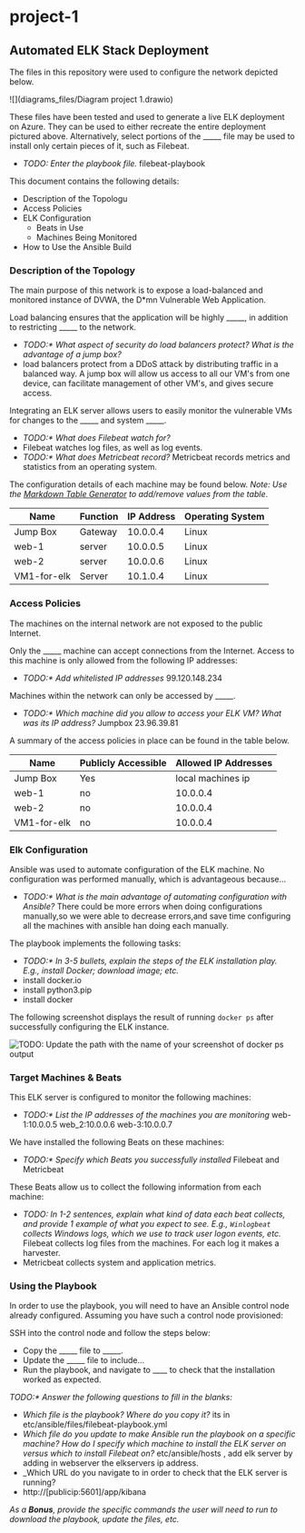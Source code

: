 # project-1
## Automated ELK Stack Deployment

The files in this repository were used to configure the network depicted below.

![](diagrams_files/Diagram project 1.drawio)

These files have been tested and used to generate a live ELK deployment on Azure. They can be used to either recreate the entire deployment pictured above. Alternatively, select portions of the _____ file may be used to install only certain pieces of it, such as Filebeat.

  - _TODO: Enter the playbook file._ filebeat-playbook

This document contains the following details:
- Description of the Topologu
- Access Policies
- ELK Configuration
  - Beats in Use
  - Machines Being Monitored
- How to Use the Ansible Build


### Description of the Topology

The main purpose of this network is to expose a load-balanced and monitored instance of DVWA, the D*mn Vulnerable Web Application.

Load balancing ensures that the application will be highly _____, in addition to restricting _____ to the network.
- _TODO:* What aspect of security do load balancers protect? What is the advantage of a jump box?_
- load balancers protect from a DDoS attack by distributing traffic in a balanced way. A jump box will allow us access to all our VM's from one device, can facilitate management of other VM's, and gives secure access.

Integrating an ELK server allows users to easily monitor the vulnerable VMs for changes to the _____ and system _____.
- _TODO:* What does Filebeat watch for?_
- Filebeat watches log files, as well as log events. 
- _TODO:* What does Metricbeat record?_ Metricbeat records metrics and statistics from an operating system. 

The configuration details of each machine may be found below.
_Note: Use the [Markdown Table Generator](http://www.tablesgenerator.com/markdown_tables) to add/remove values from the table_.

| Name      | Function   | IP Address | Operating System |
|-----------|------------|------------|------------------|
| Jump Box  | Gateway    | 10.0.0.4   | Linux            |
| web-1     |     server | 10.0.0.5   | Linux            |
| web-2     |   server   | 10.0.0.6   | Linux            |
|VM1-for-elk| Server     | 10.1.0.4   | Linux            |

### Access Policies

The machines on the internal network are not exposed to the public Internet. 

Only the _____ machine can accept connections from the Internet. Access to this machine is only allowed from the following IP addresses:
- _TODO:* Add whitelisted IP addresses_ 99.120.148.234

Machines within the network can only be accessed by _____.
- _TODO:* Which machine did you allow to access your ELK VM? What was its IP address?_ Jumpbox 23.96.39.81

A summary of the access policies in place can be found in the table below.

| Name         | Publicly Accessible | Allowed IP Addresses |
|--------------|---------------------|----------------------|
| Jump Box     | Yes                 | local machines ip    |
|  web-1       |   no                |  10.0.0.4            |
|  web-2       |   no                |       10.0.0.4       |
|  VM1-for-elk |   no                |   10.0.0.4           |
### Elk Configuration

Ansible was used to automate configuration of the ELK machine. No configuration was performed manually, which is advantageous because...
- _TODO:* What is the main advantage of automating configuration with Ansible?_ There could be more errors when doing configurations manually,so we were able to decrease errors,and save time configuring all the machines with ansible han doing each manually.

The playbook implements the following tasks:
- _TODO:* In 3-5 bullets, explain the steps of the ELK installation play. E.g., install Docker; download image; etc._
- install docker.io
- install python3.pip
- install docker

The following screenshot displays the result of running `docker ps` after successfully configuring the ELK instance.

![TODO: Update the path with the name of your screenshot of docker ps output](Images/docker_ps_output.png)

### Target Machines & Beats
This ELK server is configured to monitor the following machines:
- _TODO:* List the IP addresses of the machines you are monitoring_ web-1:10.0.0.5 web_2:10.0.0.6 web-3:10.0.0.7

We have installed the following Beats on these machines:
- _TODO:* Specify which Beats you successfully installed_ Filebeat and Metricbeat

These Beats allow us to collect the following information from each machine:
- _TODO: In 1-2 sentences, explain what kind of data each beat collects, and provide 1 example of what you expect to see. E.g., `Winlogbeat` collects Windows logs, which we use to track user logon events, etc._ Filebeat collects log files from the machines. For each log it makes a harvester.
- Metricbeat collects system and application metrics.

### Using the Playbook
In order to use the playbook, you will need to have an Ansible control node already configured. Assuming you have such a control node provisioned: 

SSH into the control node and follow the steps below:
- Copy the _____ file to _____.
- Update the _____ file to include...
- Run the playbook, and navigate to ____ to check that the installation worked as expected.

_TODO:* Answer the following questions to fill in the blanks:_
- _Which file is the playbook? Where do you copy it?_ its in etc/ansible/files/filebeat-playbook.yml
- _Which file do you update to make Ansible run the playbook on a specific machine? How do I specify which machine to install the ELK server on versus which to install Filebeat on?_ etc/ansible/hosts , add elk server by adding in webserver the elkservers ip address.
- _Which URL do you navigate to in order to check that the ELK server is running?
- http://[publicip:5601]/app/kibana

_As a **Bonus**, provide the specific commands the user will need to run to download the playbook, update the files, etc._
